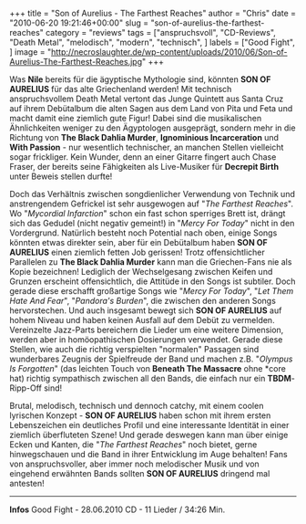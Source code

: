 +++
title = "Son of Aurelius - The Farthest Reaches"
author = "Chris"
date = "2010-06-20 19:21:46+00:00"
slug = "son-of-aurelius-the-farthest-reaches"
category = "reviews"
tags = ["anspruchsvoll", "CD-Reviews", "Death Metal", "melodisch", "modern", "technisch", ]
labels = ["Good Fight", ]
image = "http://necroslaughter.de/wp-content/uploads/2010/06/Son-of-Aurelius-The-Farthest-Reaches.jpg"
+++

Was **Nile** bereits für die ägyptische Mythologie sind, könnten **SON OF AURELIUS** für das alte Griechenland werden! Mit technisch anspruchsvollem Death Metal vertont das Junge Quintett aus Santa Cruz auf ihrem Debütalbum die alten Sagen aus dem Land von Pita und Feta und macht damit eine ziemlich gute Figur!
Dabei sind die musikalischen Ähnlichkeiten weniger zu den Ägyptologen ausgeprägt, sondern mehr in die Richtung von **The Black Dahlia Murder**, **Ignominious Incarceration** und **With Passion** - nur wesentlich technischer, an manchen Stellen vielleicht sogar frickliger. Kein Wunder, denn an einer Gitarre fingert auch Chase Fraser, der bereits seine Fähigkeiten als Live-Musiker für **Decrepit Birth** unter Beweis stellen durfte!

Doch das Verhältnis zwischen songdienlicher Verwendung von Technik und anstrengendem Gefrickel ist sehr ausgewogen auf "_The Farthest Reaches_". Wo "_Mycordial Infarction_" schon ein fast schon sperriges Brett ist, drängt sich das Gedudel (nicht negativ gemeint!) in "_Mercy For Today_" nicht in den Vordergrund. Natürlich besteht noch Potential nach oben, einige Songs könnten etwas direkter sein, aber für ein Debütalbum haben **SON OF AURELIUS** einen ziemlich fetten Job gerissen!
Trotz offensichtlicher Parallelen zu **The Black Dahlia Murder** kann man die Griechen-Fans nie als Kopie bezeichnen! Lediglich der Wechselgesang zwischen Keifen und Grunzen erscheint offensichtlich, die Attitüde in den Songs ist subtiler. Doch gerade diese erschafft großartige Songs wie "_Mercy For Today_", "_Let Them Hate And Fear_", "_Pandora's Burden_", die zwischen den anderen Songs hervorstechen. Und auch insgesamt bewegt sich **SON OF AURELIUS** auf hohem Niveau und haben keinen Ausfall auf dem Debüt zu vermelden. Vereinzelte Jazz-Parts bereichern die Lieder um eine weitere Dimension, werden aber in homöopathischen Dosierungen verwendet. Gerade diese Stellen, wie auch die richtig verspielten "normalen" Passagen sind wunderbares Zeugnis der Spielfreude der Band und machen z.B. "_Olympus Is Forgotten_" (das leichten Touch von **Beneath The Massacre** ohne *core hat) richtig sympathisch zwischen all den Bands, die einfach nur ein **TBDM**-Ripp-Off sind!

Brutal, melodisch, technisch und dennoch catchy, mit einem coolen lyrischen Konzept - **SON OF AURELIUS** haben schon mit ihrem ersten Lebenszeichen ein deutliches Profil und eine interessante Identität in einer ziemlich überfluteten Szene! Und gerade deswegen kann man über einige Ecken und Kanten, die "_The Farthest Reaches_" noch bietet, gerne hinwegschauen und die Band in ihrer Entwicklung im Auge behalten! Fans von anspruchsvoller, aber immer noch melodischer Musik und von eingehend erwähnten Bands sollten **SON OF AURELIUS** dringend mal antesten!





---
**Infos**
Good Fight - 28.06.2010
CD - 11 Lieder / 34:26 Min.

